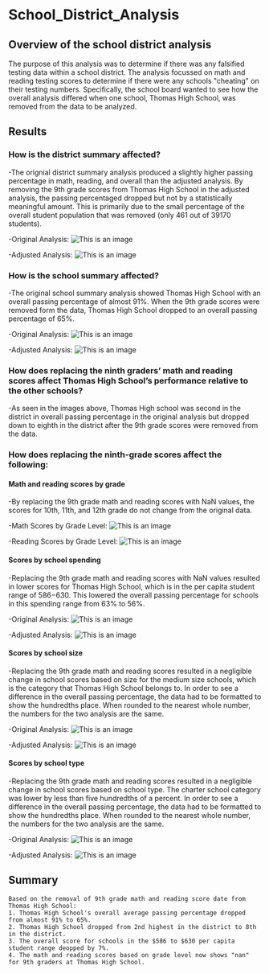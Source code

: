 # School_District_Analysis

## Overview of the school district analysis
The purpose of this analysis was to determine if there was any falsified testing data within a school district.  The analysis focussed on math and reading testing scores to determine if there were any schools "cheating" on their testing numbers.  Specifically, the school board wanted to see how the overall analysis differed when one school, Thomas High School, was removed from the data to be analyzed.

## Results
### How is the district summary affected?
  -The orignial district summary analysis produced a slightly higher passing percentage in math, reading, and overall than the adjusted analysis.  By removing the 9th grade scores from Thomas High School in the adjusted analysis, the passing percentaged dropped but not by a statistically meaningful amount.  This is primarily due to the small percentage of the overall student population that was removed (only 461 out of 39170 students).
  
   -Original Analysis:
![This is an image](https://github.com/JDBrowder523/School_District_Analysis/blob/main/Resources/district_summary1.png)

   -Adjusted Analysis:
![This is an image](https://github.com/JDBrowder523/School_District_Analysis/blob/main/Resources/district_summary2.png)


### How is the school summary affected?
  -The original school summary analysis showed Thomas High School with an overall passing percentage of almost 91%.  When the 9th grade scores were removed form the data, Thomas High School dropped to an overall passing percentage of 65%.
  
  -Original Analysis:
  ![This is an image](https://github.com/JDBrowder523/School_District_Analysis/blob/main/Resources/school_summary1.png)
  
  -Adjusted Analysis:
  ![This is an image](https://github.com/JDBrowder523/School_District_Analysis/blob/main/Resources/school_summary2.png)

### How does replacing the ninth graders’ math and reading scores affect Thomas High School’s performance relative to the other schools?

  -As seen in the images above, Thomas High school was second in the district in overall passing percentage in the original analysis but dropped down to eighth in the district after the 9th grade scores were removed from the data.
  
### How does replacing the ninth-grade scores affect the following:

#### Math and reading scores by grade

  -By replacing the 9th grade math and reading scores with NaN values, the scores for 10th, 11th, and 12th grade do not change from the original data.
  
  -Math Scores by Grade Level:
  ![This is an image](https://github.com/JDBrowder523/School_District_Analysis/blob/main/Resources/Adjusted_math2.png)
  
   
   -Reading Scores by Grade Level:
  ![This is an image](https://github.com/JDBrowder523/School_District_Analysis/blob/main/Resources/adjusted_reading2.png)
  
#### Scores by school spending

  -Replacing the 9th grade math and reading scores with NaN values resulted in lower scores for Thomas High School, which is in the per capita student range of $586-$630.  This lowered the overall passing percentage for schools in this spending range from 63% to 56%.
  
   -Original Analysis:
  ![This is an image](https://github.com/JDBrowder523/School_District_Analysis/blob/main/Resources/scores_by_spending1.png)
  
   -Adjusted Analysis:
  ![This is an image](https://github.com/JDBrowder523/School_District_Analysis/blob/main/Resources/scores_by_spending2.png)
  
#### Scores by school size

  -Replacing the 9th grade math and reading scores resulted in a negligible change in school scores based on size for the medium size schools, which is the category that Thomas High School belongs to.  In order to see a difference in the overall passing percentage, the data had to be formatted to show the hundredths place.  When rounded to the nearest whole number, the numbers for the two analysis are the same.
  
   -Original Analysis:
  ![This is an image](https://github.com/JDBrowder523/School_District_Analysis/blob/main/Resources/scores_by_size1.png)
  
   -Adjusted Analysis:
  ![This is an image](https://github.com/JDBrowder523/School_District_Analysis/blob/main/Resources/scores_by_size2.png)
  
#### Scores by school type

  -Replacing the 9th grade math and reading scores resulted in a negligible change in school scores based on school type.  The charter school category was lower by less than five hundredths of a percent.  In order to see a difference in the overall passing percentage, the data had to be formatted to show the hundredths place. When rounded to the nearest whole number, the numbers for the two analysis are the same.
  
   -Original Analysis:
  ![This is an image](https://github.com/JDBrowder523/School_District_Analysis/blob/main/Resources/scores_by_type1.png)
  
   -Adjusted Analysis:
  ![This is an image](https://github.com/JDBrowder523/School_District_Analysis/blob/main/Resources/scores_by_type2.png)
  
  ## Summary
    Based on the removal of 9th grade math and reading score date from Thomas High School:
    1. Thomas High School's overall average passing percentage dropped from almost 91% to 65%.
    2. Thomas High School dropped from 2nd highest in the district to 8th in the district.
    3. The overall score for schools in the $586 to $630 per capita student range deopped by 7%.
    4. The math and reading scores based on grade level now shows "nan" for 9th graders at Thomas High School.
